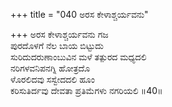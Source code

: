 +++
title = "040 ಅರಸ ಕೇಳಾಶ್ಚರ್ಯವನು"

+++
ಅರಸ ಕೇಳಾಶ್ಚರ್ಯವನು ಗಜ  
ಪುರದೊಳಗೆ ನೆಲ ಬಾಯ ಬಿಟ್ಟುದು  
ಸುರಿದುದರುಣಾಂಬುವಿನ ಮಳೆ ತತ್ಪುರದ ಮಧ್ಯದಲಿ  
ನರಿಗಳವನಿಪನಗ್ನಿ ಹೋತ್ರದೊ  
ಳೊರಲಿದವು ಸಸ್ವೇದದಲಿ ಹೂಂ  
ಕರಿಸುತಿರ್ದವು ದೇವತಾ ಪ್ರತಿಮೆಗಳು ನಗರಿಯಲಿ   ॥40॥